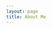 ```yaml
---
layout: page
title: About Me
---
```

<!-- 
<br>

Hey, I am Rishikesh Donadkar. I am a Pre-final year student at VJTI, Mumbai. I am a tech enthusiast and am interested in fields of engineering like Embedded-Systems, compilers, OS and Robotics.
<br>

Feel free to go through the [blogs](/blogs) that I have written.

<hr>
Apart from technical stuff I am also good at drawing and painting, My artwork can be found on my [Instagram](https://www.instagram.com/__rishi_donadkar/) profile. Do drop a like if you love my artwork ;) -->
